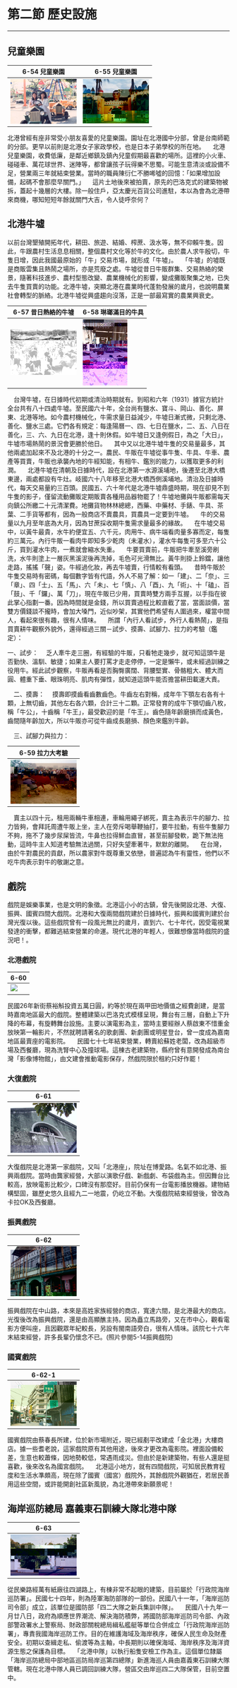 # 第二節 歷史設施
---

## 兒童樂園

| 6-54 兒童樂園 | 6-55 兒童樂園 |
| ----------------- | ----------------- |
| ![](img/6-54.jpg) | ![](img/6-55.jpg) |

北港曾經有座非常受小朋友喜愛的兒童樂園。園址在北港國中分部，曾是台南師範的分部。更早以前則是北港女子家政學校，也是日本子弟學校的所在地。
　北港兒童樂園，收費低廉，是鄰近鄉鎮及鎮內兒童假期最喜歡的場所。這裡的小火車、碰碰車、萬花球世界、迷陣等，都曾讓孩子玩得樂不思蜀。可能生意清淡或設備不足，營業兩三年就結束營業。當時的職員陳衍仁不勝唏噓的回憶：「如果增加設備，起碼不會那麼早關門。」
　這片土地後來被拍賣，原先的巴洛克式的建築物被拆，蓋起十幾層的大樓。除一般住戶，亞太慶光百貨公司進駐，本以為會為北港帶來商機，哪知短短年餘就關門大吉，令人徒呼奈何？
　
## 北港牛墟

以前台灣墾殖開拓年代，耕田、旅遊、結婚、榨蔗、汲水等，無不仰賴牛隻。因此，牛跟農村生活息息相關，整個農村文化等於牛的文化。由於農人求牛殷切，牛隻日增，因此我國最原始的「牛」交易市場，就形成「牛墟」。
　「牛墟」的墟既是商販雲集且熱鬧之場所，亦是荒廢之處。牛墟從昔日牛販群集、交易熱絡的榮景，隨著科技進步、農村型態改變、農業機械化的影響，變成攤販聚集之地，已失去牛隻買賣的功能。北港牛墟，突顯北港在農業時代蓬勃發展的歲月，也說明農業社會轉型的脈絡。北港牛墟從興盛趨向沒落，正是一部最寫實的農業興衰史。

| 6-57 昔日熱絡的牛墟 | 6-58 琳瑯滿目的牛具 |
| ----------------- | ----------------- |
| ![](img/6-57.jpg) | ![](img/6-58.jpg) |

　台灣牛墟，在日據時代初期或清治時期就有。到昭和六年（1931）據官方統計全台共有八十四處牛墟。至民國六十年，全台尚有鹽水、寶斗、岡山、善化、屏東、北港等地。如今農村機械化，牛需求量日益減少，牛墟日漸式微，只剩北港、善化、鹽水三處。它們各有規定：每逢陽曆一、四、七日在鹽水，二、五、八日在善化，三、六、九日在北港，逢十則休假。如牛墟日又逢例假日，為之「大日」，牛墟市場熱鬧的景況會更勝於他日。
　其中又以北港牛墟牛隻的交易量最多，其他兩處加起來不及北港的十分之一。農民、牛販在牛墟從事牛隻、牛具、牛車、農產等買賣，牛販也承襲內地的牛經知能，有相牛、鑑別的能力，以獲取更多的利潤。
　北港牛墟在清朝及日據時代，設在北港第一水源溪埔地，後遷至北港大橋東邊，兩處都設有牛灶。岐國六十八年移至北港大橋西側溪埔地。清治及日據時代，每天交易量約三百頭。民國五、六十年代是北港牛墟鼎盛時期，現在卻見不到牛隻的影子，僅留流動攤販定期販賣各種用品器物罷了！牛墟地攤與牛販都需每天向鎮公所繳二十元清潔費。地攤貨物林林總總，西藥、中藥材、手錶、牛具、茶葉、二手貨等都有，因為一般商店不賣農具，買農具一定要到牛墟。
　牛的交易量以九月至年底為大月，因為甘蔗採收期牛隻需求量最多的緣故。
　在牛墟交易中，以黃牛最貴，水牛約便宜五、六千元，肉用牛、病牛端看肉量多寡而定，每隻約三萬元。內行牛販一看肉牛即知多少乾肉（未灌水），灌水牛每隻可多至六十公斤，買到灌水牛肉，一煮就會縮水失重。
　牛要買賣前，牛販把牛牽至溪旁刷洗，水牛則塗上一層灰黑溪泥後再洗掉，毛色可光滑無比。黃牛則掛上鈴鐺，讓他走路，搖搖「聲」姿。牛經過化妝，再去牛墟賣，行情較有看頭。 
　昔時牛販於牛隻交易時有密碼，每個數字皆有代語，外人不易了解：如一「建」、二「奈」、三「章」、四「士」、五「馬」、六「未」、七「慎」、八「酉」、九「術」、十「磕」、百「鼓」、千「鑼」、萬「刀」，現在牛販已少用，買賣時雙方兩手互握，以手指在彼此掌心指劃一番。因為時間就是金錢，所以買賣過程比較直截了當，當面談價，當雙方價錢談不攏時，會加大嗓門，近似吵架，其實他們希望有人圍過來，權當中間人，看起來很有趣，很有人情味。
　所謂「內行人看試步，外行人看熱鬧」，是指買賣耕牛觀察外貌外，還得經過三關－試步、摸壽、試腳力、拉力的考驗（鑑定）：

一、試步：
　乏人牽牛走三圈，有經驗的牛販，只看牠走幾步，就可知這頭牛是否勤快、溫馴、敏捷；如果主人要打罵才走走停停，一定是懶牛，或未經過訓練之役用牛。經此試步觀察，牛販再看是否胸臀廣闊、背腰堅實、骨骼粗大、體大而圓、體重下垂、眼珠明亮、肌肉有彈性，就知道這頭牛能否擔當耕田載運大責。

　二、摸壽：
　摸壽即摸齒看齒數齒色。牛齒左右對稱，成年牛下顎左右各有十顆，上無切齒，其他左右各六顆，合計三十二顆。正常發育的成牛下顎切齒八枚，稱「牛公」，十齒稱「牛王」，最受歡迎的是「牛王」。齒色隨年齡磨損而成黃色，齒間隨年齡加大，所以牛販亦可從牛齒成長磨損、顏色來鑑別牛齡。

　三、試腳力與拉力：

| 6-59 拉力大考驗 |
| ----------------- |
| ![](img/6-59.jpg) |

　賣主以四十元，租用兩輛牛車相連，車輪用繩子綁死，賣主為表示牛的腳力、拉力皆夠，會拜託周遭牛販上坐，主人在旁斥喝舉鞭抽打，要牛拉動，有些牛隻腳力不夠，拖不了幾步尿屎皆流，牛鼻也拉得鮮血直冒，甚至前腳發軟，跪下無法拖動，這時牛主人知道考驗無法過關，只好失望牽著牛，默默的離開。
　在台灣，由於牛對農民的貢獻，所以農家對牛既尊重又依戀，普遍認為牛有靈性，他們以不吃牛肉表示對牛的敬謝之意。

## 戲院

戲院是娛樂事業，也是文明的象徵。北港這小小的古鎮，曾先後開設北港、大復、振興、國賓四間大戲院。北港和大復兩間戲院建於日據時代，振興和國賓則建於台灣光復以後。這些戲院曾有一段風光無比的歲月，直到六、七十年代，因受電視業發達的衝擊，都難逃結束營業的命運。現代北港的年輕人，很難想像當時戲院的盛況吧！。

### 北港戲院

| 6-60 |
| ----------------- |
| ![](img/6-60.jpg) |

民國26年新街蔡裕斛投資五萬日圓，約等於現在兩甲田地價值之經費創建，是當時嘉南地區最大的戲院。整體建築以巴洛克式模樣呈現，舞台有三層，自動上下升降的布幕，有旋轉舞台設施。主要以演電影為主，當時主要經辦人蔡啟東不惜重金放映第一輪影片，不然就聘請著名的歌劇團、新劇團或明星登台，曾一度成為嘉南地區最賣座的電影院。 
　民國七十七年結束營業，轉賣給蘇姓老闆，改為超級市場及西餐廳，現為洗腎中心及撞球場。這棟古老建築物，縣府曾有意開發成為南台灣「影像博物館」，由文建會推動電影保存，然戲院限於租約只好作罷！
　
### 大復戲院

| 6-61 |
| ----------------- |
| ![](img/6-61.jpg) |

大復戲院是北港第一家戲院，又叫「北港座」，院址在博愛路。名氣不如北港、振興兩戲院。當時由龔家經營，大部以演歌仔戲、新戲劇、布袋戲為主。但因舞台比較高，放映電影比較少，口碑沒有那麼好。目前仍保有一台電影播放機器。建物結構堅固，雖歷史悠久且經九二一地震，仍屹立不動。大復戲院結束經營後，曾改為卡拉OK及西餐廳。

### 振興戲院

| 6-62 |
| ----------------- |
| ![](img/6-62.jpg) |

振興戲院在中山路，本來是高姓家族經營的商店，寬達六間，是北港最大的商店。光復後改為振興戲院，還是由高顯醮主持。因為矗立馬路旁，又在市中心，觀看電影方便叫座，且因觀眾年紀較長，另設有閩南語旁白，很有人情味。該院七十六年末結束經營，許多長輩仍懷念不已。(照片參閱5-14振興戲院)

### 國賓戲院

| 6-62-1 |
| ----------------- |
| ![](img/6-62-1.jpg) |

國賓戲院由蔡春長所建，位於新市場附近，現已經剷平改建成「金北港」大樓商店。據一些耆老說，這家戲院原有其他用途，後來才更改為電影院。裡面設備較差，生意也較蕭條，因地勢較低，常遇雨成災。但由於是新建築物，有些人還是挺喜歡，後來改名為國宮戲院。
　北港這小地方，就有四間戲院，可知居民教育程度和生活水準頗高，現在除了國賓（國宮）戲院外，其餘戲院外觀猶在，若居民善用這些空間，或許能開創社區新風貌，為北港帶來新願景呢！

## 海岸巡防總局 嘉義東石訓練大隊北港中隊

| 6-63 |
| ----------------- |
| ![](img/6-63.jpg) |

從民樂路經萬有紙廠往四湖路上，有棟非常不起眼的建築，目前屬於「行政院海岸巡防署」。民國七十四年，則為陸軍海防部隊的一部份。民國八十一年，「海岸巡防司令部」成立，該單位是國防部「四二大隊之新兵集訓中隊」。
　民國八十九年一月廿八日，政府為順應世界潮流、解決海防積弊，將國防部海岸巡防司令部、內政部警政署水上警察局、財政部關稅總局緝私艦艇等單位合併成立「行政院海岸巡防署」，專責我國海岸巡防工作。目的在維護海域及海岸秩序，確保人民生命及財產安全。初期以查緝走私、偷渡等為主軸，中長期則以確保海域、海岸秩序及海洋資源生態之保護為目標。
　「北港中隊」以執行船隻安檢工作為主。這個單位隸屬「海岸巡防總局中部地區巡防局岸巡第四總隊」新進海巡人員由嘉義東石訓練大隊管轄。現在北港中隊人員已調回訓練大隊，營區交由岸巡四二大隊保管，目前空置中。